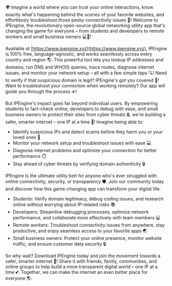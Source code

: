🌍 Imagine a world where you can trust your online interactions, know exactly what's happening behind the scenes of your favorite websites, and effortlessly troubleshoot those pesky connectivity issues 📡! Welcome to IPEngine, the revolutionary open-source global networking utility app that's changing the game for everyone – from students and developers to remote workers and small business owners 💻🚀!

Available at [https://www.ipengine.xyz](https://www.ipengine.xyz), IPEngine is 100% free, language-agnostic, and works seamlessly across every country and region 🌎. This powerful tool lets you lookup IP addresses and domains, run DNS and WHOIS queries, trace routes, diagnose internet issues, and monitor your network setup – all with a few simple taps 🔍! Need to verify if that suspicious domain is legit? IPEngine's got you covered 🚫! Want to troubleshoot your connection when working remotely? Our app will guide you through the process ✈️!

But IPEngine's impact goes far beyond individual users. By empowering students to fact-check online, developers to debug with ease, and small business owners to protect their sites from cyber threats 🔒, we're building a safer, smarter internet – one IP at a time 💪! Imagine being able to:

* Identify suspicious IPs and detect scams before they harm you or your loved ones 🚫
* Monitor your network setup and troubleshoot issues with ease 💻
* Diagnose internet problems and optimize your connection for better performance ⏱️
* Stay ahead of cyber threats by verifying domain authenticity 🔒

IPEngine is the ultimate utility belt for anyone who's ever struggled with online connectivity, security, or transparency 🛡️. Join our community today and discover how this game-changing app can transform your digital life:

* Students: Verify domain legitimacy, debug coding issues, and research online without worrying about IP-related risks 📚
* Developers: Streamline debugging processes, optimize network performance, and collaborate more effectively with team members 💻
* Remote workers: Troubleshoot connectivity issues from anywhere, stay productive, and enjoy seamless access to your favorite apps 🌏
* Small business owners: Protect your online presence, monitor website traffic, and ensure customer data security 🔒

So why wait? Download IPEngine today and join the movement towards a safer, smarter internet 🚀! Share it with friends, family, communities, and online groups to help build a more transparent digital world – one IP at a time 💕. Together, we can make the internet an even better place for everyone 🌎.